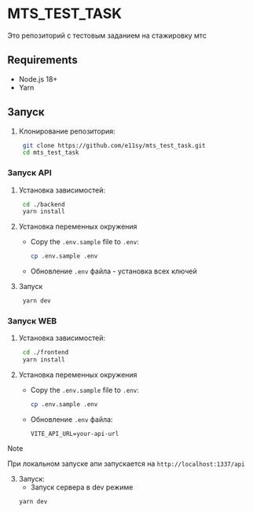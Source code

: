 # MTS_TEST_TASK
Это репозиторий с тестовым заданием на стажировку мтс

## Requirements

- Node.js 18+
- Yarn

## Запуск 

1. Клонирование репозитория:
   ```bash
    git clone https://github.com/e11sy/mts_test_task.git
    cd mts_test_task
   ```
### Запуск API

1. Установка зависимостей:
   ```bash
    cd ./backend
    yarn install
   ```

2. Установка переменных окружения
   - Copy the `.env.sample` file to `.env`:
     ```bash
     cp .env.sample .env
     ```
   - Обновление `.env` файла - установка всех ключей

3. Запуск
   ```bash
    yarn dev
   ```

### Запуск WEB
1. Установка зависимостей:
   ```bash
    cd ./frontend
    yarn install
   ```

2. Установка переменных окружения
   - Copy the `.env.sample` file to `.env`:
     ```bash
     cp .env.sample .env
     ```
   - Обновление `.env` файла:
     ```env
     VITE_API_URL=your-api-url
     ```
> [!NOTE]  
> При локальном запуске апи запускается на `http://localhost:1337/api`

3. Запуск:
   - Запуск сервера в dev режиме 
   ```bash
   yarn dev
